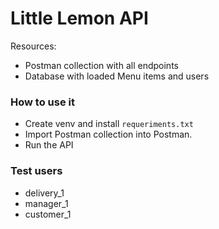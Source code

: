 # Little Lemon API

Resources:

- Postman collection with all endpoints
- Database with loaded Menu items and users

### How to use it

- Create venv and install `requeriments.txt`
- Import Postman collection into Postman.
- Run the API

### Test users 

- delivery_1
- manager_1
- customer_1

